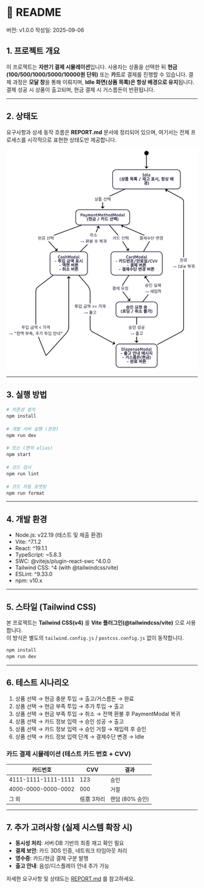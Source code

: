 # 📄 README

버전: v1.0.0
작성일: 2025-09-06

## 1. 프로젝트 개요

이 프로젝트는 **자판기 결제 시뮬레이션**입니다.
사용자는 상품을 선택한 뒤 **현금(100/500/1000/5000/10000원 단위)** 또는
**카드**로 결제를 진행할 수 있습니다.
결제 과정은 **모달 창**을 통해 이뤄지며, **Idle 화면(상품 목록)은 항상
배경으로 유지**됩니다.
결제 성공 시 상품이 출고되며, 현금 결제 시 거스름돈이 반환됩니다.

---

## 2. 상태도

요구사항과 상세 동작 흐름은 **REPORT.md** 문서에 정리되어 있으며,
여기서는 전체 프로세스를 시각적으로 표현한 상태도만 제공합니다.

![Vending Machine State Diagram](./vending_state_diagram.png)

---

## 3. 실행 방법

```bash
# 의존성 설치
npm install

# 개발 서버 실행 (권장)
npm run dev

# 또는 (편의 alias)
npm start

# 코드 검사
npm run lint

# 코드 자동 포맷팅
npm run format
```

---

## 4. 개발 환경

- Node.js: v22.19 (테스트 및 제출 환경)
- Vite: ^7.1.2
- React: ^19.1.1
- TypeScript: ~5.8.3
- SWC: @vitejs/plugin-react-swc ^4.0.0
- Tailwind CSS: ^4 (with @tailwindcss/vite)
- ESLint: ^9.33.0
- npm: v10.x

---

## 5. 스타일 (Tailwind CSS)

본 프로젝트는 **Tailwind CSS(v4)** 를 **Vite 플러그인(@tailwindcss/vite)** 으로 사용합니다.  
이 방식은 별도의 `tailwind.config.js` / `postcss.config.js` 없이 동작합니다.

```bash
npm install
npm run dev
```

---

## 6. 테스트 시나리오

1.  상품 선택 → 현금 충분 투입 → 출고/거스름돈 → 완료
2.  상품 선택 → 현금 부족 투입 → 추가 투입 → 출고
3.  상품 선택 → 현금 부족 투입 → 취소 → 전액 환불 후 PaymentModal 복귀
4.  상품 선택 → 카드 정보 입력 → 승인 성공 → 출고
5.  상품 선택 → 카드 정보 입력 → 승인 거절 → 재입력 후 승인
6.  상품 선택 → 카드 정보 입력 단계 → 결제수단 변경 → Idle

### 카드 결제 시뮬레이션 (테스트 카드 번호 + CVV)

| 카드번호            | CVV        | 결과            |
| ------------------- | ---------- | --------------- |
| 4111-1111-1111-1111 | 123        | 승인            |
| 4000-0000-0000-0002 | 000        | 거절            |
| 그 외               | 任意 3자리 | 랜덤 (80% 승인) |

---

## 7. 추가 고려사항 (실제 시스템 확장 시)

- **동시성 처리**: 서버·DB 기반의 최종 재고 확인 필요
- **결제 보안**: 카드 3DS 인증, 네트워크 타임아웃 처리
- **영수증**: 카드/현금 결제 구분 발행
- **출고 안내**: 음성/디스플레이 안내 추가 가능

자세한 요구사항 및 상태도는 [REPORT.md](./REPORT.md) 를 참고하세요.
